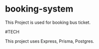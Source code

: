 # booking-system


This Project is used for booking bus ticket.

#TECH

This project uses Express, Prisma, Postgres.
